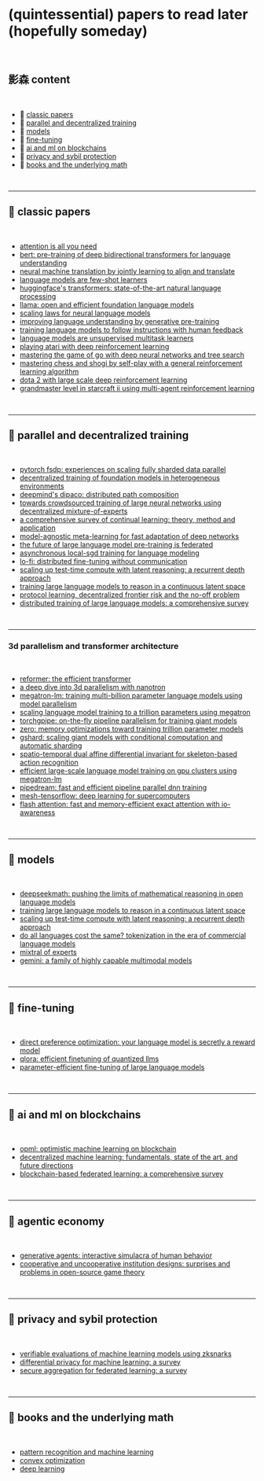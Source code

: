 # (quintessential) papers to read later (hopefully someday)

<br>

## 影森 content

<br>

- 🌲 [classic papers](#🌲-classic-papers)
- 🌲 [parallel and decentralized training](#🌲-parallel-and-decentralized-training)
- 🌲 [models](#🌲-models)
- 🌲 [fine-tuning](#🌲-fine-tuning)
- 🌲 [ai and ml on blockchains](#🌲-ai-and-ml-on-blockchains)
- 🌲 [privacy and sybil protection](#🌲-privacy-and-sybil-protection)
- 🌲 [books and the underlying math](#🌲-books-and-the-underlying-math)

<br>

---

## 🌲 classic papers

<br>

- [attention is all you need](https://arxiv.org/abs/1706.03762)
- [bert: pre-training of deep bidirectional transformers for language understanding](https://arxiv.org/abs/1810.04805)
- [neural machine translation by jointly learning to align and translate](https://arxiv.org/abs/1409.0473)
- [language models are few-shot learners](https://arxiv.org/abs/2005.14165)
- [huggingface's transformers: state-of-the-art natural language processing](https://arxiv.org/abs/1910.03771)
- [llama: open and efficient foundation language models](https://arxiv.org/abs/2302.13971)
- [scaling laws for neural language models](https://arxiv.org/abs/2001.08361)
- [improving language understanding by generative pre-training](https://cdn.openai.com/research-covers/language-unsupervised/language_understanding_paper.pdf)
- [training language models to follow instructions with human feedback](https://arxiv.org/abs/2203.02155)
- [language models are unsupervised multitask learners](https://cdn.openai.com/better-language-models/language_models_are_unsupervised_multitask_learners.pdf)
- [playing atari with deep reinforcement learning](https://arxiv.org/abs/1312.5602)
- [mastering the game of go with deep neural networks and tree search](https://www.nature.com/articles/nature16961)
- [mastering chess and shogi by self-play with a general reinforcement learning algorithm](https://arxiv.org/abs/1712.01815)
- [dota 2 with large scale deep reinforcement learning](https://arxiv.org/abs/1912.06680)
- [grandmaster level in starcraft ii using multi-agent reinforcement learning](https://www.nature.com/articles/s41586-019-1724-z)

<br>

---

## 🌲 parallel and decentralized training

<br>

- [pytorch fsdp: experiences on scaling fully sharded data parallel](https://arxiv.org/pdf/2304.11277)
- [decentralized training of foundation models in heterogeneous environments](https://arxiv.org/pdf/2206.01288)
- [deepmind's dipaco: distributed path composition](https://arxiv.org/pdf/2403.10616)
- [towards crowdsourced training of large neural networks using decentralized mixture-of-experts](https://arxiv.org/pdf/2002.04013)
- [a comprehensive survey of continual learning: theory, method and application](https://arxiv.org/pdf/2302.00487)
- [model-agnostic meta-learning for fast adaptation of deep networks](https://arxiv.org/pdf/1703.03400)
- [the future of large language model pre-training is federated](https://arxiv.org/abs/2405.10853v2)
- [asynchronous local-sgd training for language modeling](https://arxiv.org/pdf/2401.09135)
- [lo-fi: distributed fine-tuning without communication](https://arxiv.org/pdf/2210.11948)
- [scaling up test-time compute with latent reasoning: a recurrent depth approach](https://arxiv.org/abs/2502.05171)
- [training large language models to reason in a continuous latent space](https://arxiv.org/abs/2412.06769)
- [protocol learning, decentralized frontier risk and the no-off problem](https://arxiv.org/pdf/2412.07890)
- [distributed training of large language models: a comprehensive survey](https://arxiv.org/abs/2401.17555)

<br>

---

### 3d parallelism and transformer architecture

<br>

- [reformer: the efficient transformer](https://arxiv.org/abs/2001.04451)
- [a deep dive into 3d parallelism with nanotron](https://tj-solergibert.github.io/post/3d-parallelism/)
- [megatron-lm: training multi-billion parameter language models using model parallelism](https://arxiv.org/abs/1909.08053)
- [scaling language model training to a trillion parameters using megatron](https://developer.nvidia.com/blog/scaling-language-model-training-to-a-trillion-parameters-using-megatron/)
- [torchgpipe: on-the-fly pipeline parallelism for training giant models](https://arxiv.org/abs/2004.09910)
- [zero: memory optimizations toward training trillion parameter models](https://arxiv.org/abs/1910.02054)
- [gshard: scaling giant models with conditional computation and automatic sharding](https://arxiv.org/abs/2006.16668)
- [spatio-temporal dual affine differential invariant for skeleton-based action recognition](https://arxiv.org/abs/2004.09802)
- [efficient large-scale language model training on gpu clusters using megatron-lm](https://arxiv.org/abs/2104.04473)
- [pipedream: fast and efficient pipeline parallel dnn training](https://arxiv.org/abs/1811.06965)
- [mesh-tensorflow: deep learning for supercomputers](https://arxiv.org/abs/1806.03377)
- [flash attention: fast and memory-efficient exact attention with io-awareness](https://arxiv.org/abs/2205.14135)

<br>

---

## 🌲 models

<br>

- [deepseekmath: pushing the limits of mathematical reasoning in open language models](https://arxiv.org/abs/2402.03300)
- [training large language models to reason in a continuous latent space](https://arxiv.org/abs/2412.06769)
- [scaling up test-time compute with latent reasoning: a recurrent depth approach](https://arxiv.org/abs/2502.05171)
- [do all languages cost the same? tokenization in the era of commercial language models](https://arxiv.org/abs/2305.13707)
- [mixtral of experts](https://arxiv.org/abs/2401.04088)
- [gemini: a family of highly capable multimodal models](https://arxiv.org/abs/2312.11805)

<br>

---

## 🌲 fine-tuning

<br>

- [direct preference optimization: your language model is secretly a reward model](https://arxiv.org/pdf/2305.18290)
- [qlora: efficient finetuning of quantized llms](https://arxiv.org/abs/2305.14314)
- [parameter-efficient fine-tuning of large language models](https://arxiv.org/abs/2401.17555)

<br>

---

## 🌲 ai and ml on blockchains

<br>

- [opml: optimistic machine learning on blockchain](https://arxiv.org/abs/2401.17555)
- [decentralized machine learning: fundamentals, state of the art, and future directions](https://arxiv.org/abs/2301.04820)
- [blockchain-based federated learning: a comprehensive survey](https://arxiv.org/abs/2304.09858)

<br>

---

## 🌲 agentic economy

<br>

- [generative agents: interactive simulacra of human behavior](https://arxiv.org/abs/2304.03442)
- [cooperative and uncooperative institution designs: surprises and problems in open-source game theory](https://arxiv.org/abs/2208.07006)
  
<br>

---

## 🌲 privacy and sybil protection

<br>

- [verifiable evaluations of machine learning models using zksnarks](https://arxiv.org/pdf/2402.02675)
- [differential privacy for machine learning: a survey](https://arxiv.org/abs/2303.00654)
- [secure aggregation for federated learning: a survey](https://arxiv.org/abs/2304.09858)

<br>

---

## 🌲 books and the underlying math

<br>

- [pattern recognition and machine learning](https://link.springer.com/book/9780387310732)
- [convex optimization](https://web.stanford.edu/~boyd/cvxbook/bv_cvxbook.pdf)
- [deep learning](https://www.deeplearningbook.org/)

<br>
